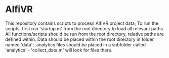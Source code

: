 # AlfiVR
This repository contains scripts to process AlfiVR project data;
To run the scripts, first run 'startup.m' from the root directory to load all relevant paths.
All functions/scripts should be run from the root directory, relative paths are defined within.
Data should be placed within the root directory in folder named 'data';
.analytics files should be placed in a subfolder called 'analytics' - 'collect_data.m' will look for files there.
